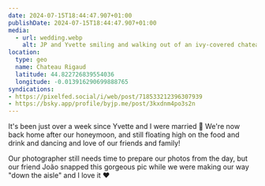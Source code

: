 ```yaml
---
date: 2024-07-15T18:44:47.907+01:00
publishDate: 2024-07-15T18:44:47.907+01:00
media:
  - url: wedding.webp
    alt: JP and Yvette smiling and walking out of an ivy-covered chateau in their wedding outfits towards their ceremony.
location:
  type: geo
  name: Chateau Rigaud
  latitude: 44.822726839554036
  longitude: -0.013916290699888765
syndications:
- https://pixelfed.social/i/web/post/718533212396307939
- https://bsky.app/profile/byjp.me/post/3kxdnm4po3s2n
---
```


It's been just over a week since Yvette and I were married 🥰 We're now back home after our honeymoon, and still floating high on the food and drink and dancing and love of our friends and family!

Our photographer still needs time to prepare our photos from the day, but our friend João snapped this gorgeous pic while we were making our way "down the aisle" and I love it ❤️
